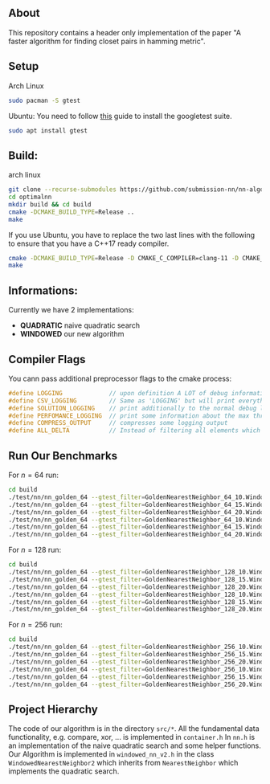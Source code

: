 About 
-----
This repository contains a header only implementation of the paper "A faster algorithm for finding closet pairs in hamming metric". 

Setup
-----
Arch Linux
```bash
sudo pacman -S gtest
```

Ubuntu:
You need to follow [this](https://gist.github.com/Cartexius/4c437c084d6e388288201aadf9c8cdd5) guide to install the googletest suite.
```bash
sudo apt install gtest
```

Build:
------
arch linux
```bash
git clone --recurse-submodules https://github.com/submission-nn/nn-algorithm
cd optimalnn
mkdir build && cd build
cmake -DCMAKE_BUILD_TYPE=Release ..
make 
```

If you use Ubuntu, you have to replace the two last lines with the following to ensure that you have a C++17 ready compiler.
```bash
cmake -DCMAKE_BUILD_TYPE=Release -D CMAKE_C_COMPILER=clang-11 -D CMAKE_CXX_COMPILER=clang++-11  ..
make 
```
Informations:
-----
Currently we have 2 implementations:
- __QUADRATIC__     naive quadratic search
- __WINDOWED__      our new algorithm

Compiler Flags 
------
You cann pass additional preprocessor flags to the cmake process:
```cpp
#define LOGGING             // upon definition A LOT of debug information will be printed
#define CSV_LOGGING         // Same as 'LOGGING' but will print everything as a CSV file. DO NOT use TOGETHER WITH 'LOGGING'
#define SOLUTION_LOGGING    // print additionally to the normal debug log every solution found. 
#define PERFOMANCE_LOGGING  // print some information about the max three depth,.... Extends the `LOGGING`
#define COMPRESS_OUTPUT     // compresses some logging output
#define ALL_DELTA           // Instead of filtering all elements which do not have weight wt(x+z) = \delta k, we allow each element to have weight wt(x+z) <= \delta k
```

Run Our Benchmarks
-----

For $n=64$ run:
```bash
cd build
./test/nn/nn_golden_64 --gtest_filter=GoldenNearestNeighbor_64_10.Windowed:GoldenNearestNeighbor_64_10/*.Windowed:*/GoldenNearestNeighbor_64_10
./test/nn/nn_golden_64 --gtest_filter=GoldenNearestNeighbor_64_15.Windowed:GoldenNearestNeighbor_64_15/*.Windowed:*/GoldenNearestNeighbor_64_15
./test/nn/nn_golden_64 --gtest_filter=GoldenNearestNeighbor_64_20.Windowed:GoldenNearestNeighbor_64_20/*.Windowed:*/GoldenNearestNeighbor_64_20
./test/nn/nn_golden_64 --gtest_filter=GoldenNearestNeighbor_64_10.WindowedWithEpsilon:GoldenNearestNeighbor_64_10/*.WindowedWithEpsilon:*/GoldenNearestNeighbor_64_10
./test/nn/nn_golden_64 --gtest_filter=GoldenNearestNeighbor_64_15.WindowedWithEpsilon:GoldenNearestNeighbor_64_15/*.WindowedWithEpsilon:*/GoldenNearestNeighbor_64_15
./test/nn/nn_golden_64 --gtest_filter=GoldenNearestNeighbor_64_20.WindowedWithEpsilon:GoldenNearestNeighbor_64_20/*.WindowedWithEpsilon:*/GoldenNearestNeighbor_64_20
```

For $n=128$ run:
```bash
cd build
./test/nn/nn_golden_64 --gtest_filter=GoldenNearestNeighbor_128_10.Windowed:GoldenNearestNeighbor_128_10/*.Windowed:*/GoldenNearestNeighbor_128_10
./test/nn/nn_golden_64 --gtest_filter=GoldenNearestNeighbor_128_15.Windowed:GoldenNearestNeighbor_128_15/*.Windowed:*/GoldenNearestNeighbor_128_15
./test/nn/nn_golden_64 --gtest_filter=GoldenNearestNeighbor_128_20.Windowed:GoldenNearestNeighbor_128_20/*.Windowed:*/GoldenNearestNeighbor_128_20
./test/nn/nn_golden_64 --gtest_filter=GoldenNearestNeighbor_128_10.WindowedWithEpsilon:GoldenNearestNeighbor_128_10/*.WindowedWithEpsilon:*/GoldenNearestNeighbor_128_10
./test/nn/nn_golden_64 --gtest_filter=GoldenNearestNeighbor_128_15.WindowedWithEpsilon:GoldenNearestNeighbor_128_15/*.WindowedWithEpsilon:*/GoldenNearestNeighbor_128_15
./test/nn/nn_golden_64 --gtest_filter=GoldenNearestNeighbor_128_20.WindowedWithEpsilon:GoldenNearestNeighbor_128_20/*.WindowedWithEpsilon:*/GoldenNearestNeighbor_128_20
```
For $n=256$ run:
```bash
cd build
./test/nn/nn_golden_64 --gtest_filter=GoldenNearestNeighbor_256_10.Windowed:GoldenNearestNeighbor_256_10/*.Windowed:*/GoldenNearestNeighbor_256_10
./test/nn/nn_golden_64 --gtest_filter=GoldenNearestNeighbor_256_15.Windowed:GoldenNearestNeighbor_256_15/*.Windowed:*/GoldenNearestNeighbor_256_15
./test/nn/nn_golden_64 --gtest_filter=GoldenNearestNeighbor_256_20.Windowed:GoldenNearestNeighbor_256_20/*.Windowed:*/GoldenNearestNeighbor_256_20
./test/nn/nn_golden_64 --gtest_filter=GoldenNearestNeighbor_256_10.WindowedWithEpsilon:GoldenNearestNeighbor_256_10/*.WindowedWithEpsilon:*/GoldenNearestNeighbor_256_10
./test/nn/nn_golden_64 --gtest_filter=GoldenNearestNeighbor_256_15.WindowedWithEpsilon:GoldenNearestNeighbor_256_15/*.WindowedWithEpsilon:*/GoldenNearestNeighbor_256_15
./test/nn/nn_golden_64 --gtest_filter=GoldenNearestNeighbor_256_20.WindowedWithEpsilon:GoldenNearestNeighbor_256_20/*.WindowedWithEpsilon:*/GoldenNearestNeighbor_256_20
```

Project Hierarchy
-----
The code of our algorithm is in the directory `src/*`. 
All the fundamental data functionality, e.g. compare, xor, ... is implemented in `container.h` In `nn.h` is an implementation of the naive quadratic search and some helper functions. Our Algorithm is implemented in `windowed_nn_v2.h` in the class `WindowedNearestNeighbor2` which inherits from `NearestNeighbor` which implements the quadratic search. 
